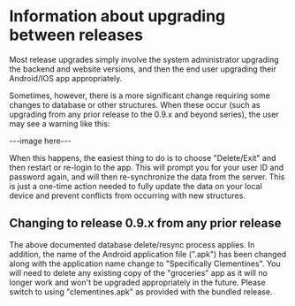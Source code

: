 # Information about upgrading between releases

Most release upgrades simply involve the system administrator upgrading the backend and website versions, and then the end user upgrading their Android/IOS app appropriately.

Sometimes, however, there is a more significant change requiring some changes to database or other structures. When these occur (such as upgrading from any prior release to the 0.9.x and beyond series), the user may see a warning like this:

---image here---

When this happens, the easiest thing to do is to choose "Delete/Exit" and then restart or re-login to the app. This will prompt you for your user ID and password again, and will then re-synchronize the data from the server. This is just a one-time action needed to fully update the data on your local device and prevent conflicts from occurring with new structures.

## Changing to release 0.9.x from any prior release

The above documented database delete/resync process applies. In addition, the name of the Android application file (".apk") has been changed along with the application name change to "Specifically Clementines". You will need to delete any existing copy of the "groceries" app as it will no longer work and won't be upgraded appropriately in the future. Please switch to using "clementines.apk" as provided with the bundled release.
